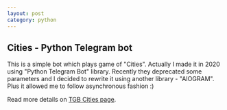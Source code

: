 ```yaml
---
layout: post
category: python
---
```

## Cities - Python Telegram bot
This is a simple bot which plays game of "Cities". Actually I made it in 2020 using "Python Telegram Bot" library. Recently they deprecated some parameters and I decided to rewrite it using another library - "AIOGRAM". Plus it allowed me to follow asynchronous fashion :)

Read more details on [TGB Cities page](https://www.lesechko.dev/projects/cities/).